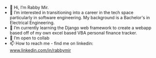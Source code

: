 - 👋 Hi, I’m Rabby Mir.
- 👀 I’m interested in transitioning into a career in the tech space particularly in software engineering. My background is a Bachelor's in Electrical Engineering.
- 🌱 I’m currently learning the Django web framework to create a webapp based off of my own excel based VBA personal finance tracker. 
- 💞️ I’m open to collab
- 📫 How to reach me - find me on linkedin: www.linkedin.com/in/rabbymir

<!---
RabbyM/RabbyM is a ✨ special ✨ repository because its `README.md` (this file) appears on your GitHub profile.
You can click the Preview link to take a look at your changes.
--->
